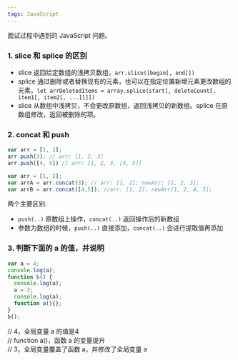 ```yaml
---
tags: JavaScript
---
```

面试过程中遇到的 JavaScript 问题。

### 1. slice 和 splice 的区别
- slice 返回给定数组的浅拷贝数组，`arr.slice([begin[, end]])`  
- splice 通过删除或者替换现有的元素，也可以在指定位置新增元素更改数组的元素。`let arrDeletedItems = array.splice(start[, deleteCount[, item1[, item2[, ...]]]])`
- slice 从数组中浅拷贝，不会更改原数组，返回浅拷贝的新数组。splice 在原数组修改，返回被删除的项。

### 2. concat 和 push
```js
var arr = [1, 2];
arr.push(3); // arr: [1, 2, 3]
arr.push([4, 5]) // arr: [1, 2, 3, [4, 5]]
```
```js
var arr = [1, 2];
var arrA = arr.concat(3); // arr: [1, 2]; newArr: [1, 2, 3];
var arrB = arr.concat([4,5]); //arr: [1, 2]; newArr[1, 2, 4, 5];
```
两个主要区别:
- `push(..)` 原数组上操作，`concat(..)` 返回操作后的新数组
- 参数为数组的时候，`push(..)` 直接添加，`concat(..)` 会进行提取值再添加 

### 3. 判断下面的 a 的值，并说明
```js
var a = 4;
console.log(a);
function b() {
  console.log(a);
  a = 3;
  console.log(a);   
  function a(){}; 
}
b();
```  
// 4，全局变量 a 的值是4  
// function a()，函数 a 的变量提升  
// 3，全局变量覆盖了函数 a，并修改了全局变量 a  
